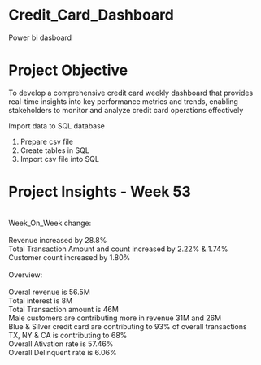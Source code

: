 # Credit_Card_Dashboard
Power bi dasboard
# Project Objective
To develop a comprehensive credit card weekly dashboard that provides real-time insights into key performance metrics and trends, enabling stakeholders to monitor and analyze credit card operations effectively

Import data to SQL database
1. Prepare csv file
2. Create tables in SQL
3. Import csv file into SQL

# Project Insights - Week 53
<br>
Week_On_Week change:
<br>
<br>
 Revenue increased by 28.8%
 <br>
 Total Transaction Amount and count increased by 2.22% & 1.74%
 <br>
 Customer count increased by 1.80%
 <br>
 <br>
Overview:
<br>
<br>
 Overal revenue is 56.5M
 <br>
 Total interest is 8M
 <br>
 Total Transaction amount is 46M
 <br>
 Male customers are contributing more in revenue 31M and 26M
 <br>
 Blue & Silver credit card are contributing to 93% of overall transactions
 <br>
 TX, NY & CA is contributing to 68%
 <br>
 Overall Ativation rate is 57.46%
 <br>
 Overall Delinquent rate is 6.06%

